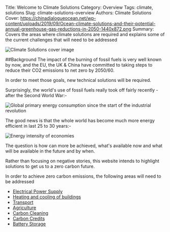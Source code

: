Title: Welcome to Climate Solutions
Category: Overview
Tags: climate, solutions
Slug: climate-solutions-overview
Authors: Climate Solutions
Cover: https://chinadialogueocean.net/wp-content/uploads/2019/09/Ocean-climate-solutions-and-their-potential-annual-greenhouse-gas-reductions-in-2050-1440x872.png
Summary: Covers the areas where climate solutions are required and explains some of the current challenges that will need to be addressed

![Climate Solutions cover image](https://chinadialogueocean.net/wp-content/uploads/2019/09/Ocean-climate-solutions-and-their-potential-annual-greenhouse-gas-reductions-in-2050-1440x872.png)

##Background 
The impact of the burning of fossil fuels is very well known by now, and the EU, the UK & China have committed to taking steps to reduce their CO2 emissions to net zero by 2050/60.

In order to meet those goals, new technical solutions will be required. 

Surprisingly, the world's use of fossil fuels really took off fairly recently - after the Second World War:-

![Global primary energy consumption since the start of the industrial revolution](https://ourworldindata.org/exports/global-primary-energy_v13_850x600.svg)

The good news is that the whole world has become much more energy efficient in last 25 to 30 years:-

![Energy intensity of economies](https://ourworldindata.org/exports/energy-intensity-of-economies_v3_850x600.svg)

The question is how can more be achieved, what's available now and what will be available in the future and by when.

Rather than focusing on negative stories, this website intends to highlight solutions to get us to a zero carbon future.

In order to achieve zero carbon emissions, the following areas will need to be addressed

* [Electrical Power Supply](electricity.html)
* [Heating and cooling of buildings](building-energy-usage.html)
* [Transport](transport.html)
* [Agriculture](agriculture.html)
* [Carbon Cleaning](carbon-cleaning.html)
* [Carbon Credits](carbon-credits.html)
* [Battery Storage](battery-storage.html)


